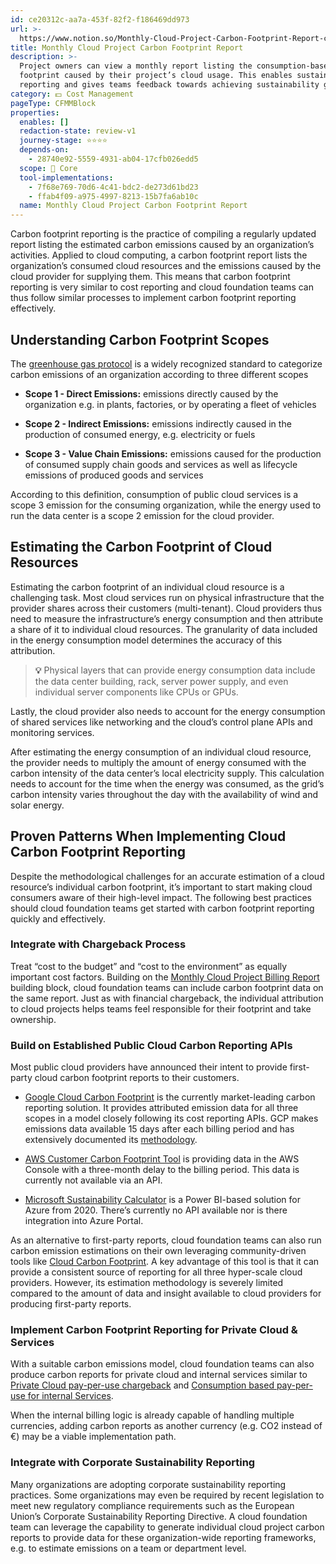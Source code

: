 ```yaml
---
id: ce20312c-aa7a-453f-82f2-f186469dd973
url: >-
  https://www.notion.so/Monthly-Cloud-Project-Carbon-Footprint-Report-ce20312caa7a453f82f2f186469dd973
title: Monthly Cloud Project Carbon Footprint Report
description: >-
  Project owners can view a monthly report listing the consumption-based carbon
  footprint caused by their project’s cloud usage. This enables sustainability
  reporting and gives teams feedback towards achieving sustainability goals.
category: 💵 Cost Management
pageType: CFMMBlock
properties:
  enables: []
  redaction-state: review-v1
  journey-stage: ⭐️⭐️⭐️⭐️
  depends-on:
    - 28740e92-5559-4931-ab04-17cfb026edd5
  scope: 🏢 Core
  tool-implementations:
    - 7f68e769-70d6-4c41-bdc2-de273d61bd23
    - ffab4f09-a975-4997-8213-15b7fa6ab10c
  name: Monthly Cloud Project Carbon Footprint Report
---
```


Carbon footprint reporting is the practice of compiling a regularly updated report listing the estimated carbon emissions caused by an organization’s activities. Applied to cloud computing, a carbon footprint report lists the organization’s consumed cloud resources and the emissions caused by the cloud provider for supplying them. This means that carbon footprint reporting is very similar to cost reporting and cloud foundation teams can thus follow similar processes to implement carbon footprint reporting effectively.

## Understanding Carbon Footprint Scopes

The [greenhouse gas protocol](https://ghgprotocol.org) is a widely recognized standard to categorize carbon emissions of an organization according to three different scopes

- **Scope 1 - Direct Emissions:** emissions directly caused by the organization e.g. in plants, factories, or by operating a fleet of vehicles

- **Scope 2 - Indirect Emissions:** emissions indirectly caused in the production of consumed energy, e.g. electricity or fuels

- **Scope 3 - Value Chain Emissions:** emissions caused for the production of consumed supply chain goods and services as well as lifecycle emissions of produced goods and services

According to this definition, consumption of public cloud services is a scope 3 emission for the consuming organization, while the energy used to run the data center is a scope 2 emission for the cloud provider.

## Estimating the Carbon Footprint of Cloud Resources

Estimating the carbon footprint of an individual cloud resource is a challenging task. Most cloud services run on physical infrastructure that the provider shares across their customers (multi-tenant). Cloud providers thus need to measure the infrastructure’s energy consumption and then attribute a share of it to individual cloud resources. The granularity of data included in the energy consumption model determines the accuracy of this attribution.

> **💡** Physical layers that can provide energy consumption data include the data center building, rack, server power supply, and even individual server components like CPUs or GPUs.

Lastly, the cloud provider also needs to account for the energy consumption of shared services like networking and the cloud’s control plane APIs and monitoring services.

After estimating the energy consumption of an individual cloud resource, the provider needs to multiply the amount of energy consumed with the carbon intensity of the data center’s local electricity supply. This calculation needs to account for the time when the energy was consumed, as the grid’s carbon intensity varies throughout the day with the availability of wind and solar energy.

## Proven Patterns When Implementing Cloud Carbon Footprint Reporting

Despite the methodological challenges for an accurate estimation of a cloud resource’s individual carbon footprint, it’s important to start making cloud consumers aware of their high-level impact. The following best practices should cloud foundation teams get started with carbon footprint reporting quickly and effectively.

### Integrate with Chargeback Process

Treat “cost to the budget” and “cost to the environment” as equally important cost factors. Building on the [Monthly Cloud Project Billing Report](./monthly-cloud-project-billing-report.md) building block, cloud foundation teams can include carbon footprint data on the same report. Just as with financial chargeback, the individual attribution to cloud projects helps teams feel responsible for their footprint and take ownership.

### Build on Established Public Cloud Carbon Reporting APIs

Most public cloud providers have announced their intent to provide first-party cloud carbon footprint reports to their customers.

- [Google Cloud Carbon Footprint](https://cloud.google.com/carbon-footprint) is the currently market-leading carbon reporting solution. It provides attributed emission data for all three scopes in a model closely following its cost reporting APIs. GCP makes emissions data available 15 days after each billing period and has extensively documented its [methodology](https://cloud.google.com/carbon-footprint/docs/methodology).

- [AWS Customer Carbon Footprint Tool](https://aws.amazon.com/aws-cost-management/aws-customer-carbon-footprint-tool/) is providing data in the AWS Console with a three-month delay to the billing period. This data is currently not available via an API.

- [Microsoft Sustainability Calculator](https://azure.microsoft.com/en-au/blog/microsoft-sustainability-calculator-helps-enterprises-analyze-the-carbon-emissions-of-their-it-infrastructure/) is a Power BI-based solution for Azure from 2020. There’s currently no API available nor is there integration into Azure Portal.

As an alternative to first-party reports, cloud foundation teams can also run carbon emission estimations on their own leveraging community-driven tools like [Cloud Carbon Footprint](https://www.cloudcarbonfootprint.org). A key advantage of this tool is that it can provide a consistent source of reporting for all three hyper-scale cloud providers. However, its estimation methodology is severely limited compared to the amount of data and insight available to cloud providers for producing first-party reports.

### Implement Carbon Footprint Reporting for Private Cloud & Services

With a suitable carbon emissions model, cloud foundation teams can also produce carbon reports for private cloud and internal services similar to [Private Cloud pay-per-use chargeback](./private-cloud-pay-per-use-chargeback.md) and [Consumption based pay-per-use for internal Services](./consumption-based-pay-per-use-for-internal-services.md).

When the internal billing logic is already capable of handling multiple currencies, adding carbon reports as another currency (e.g. CO2 instead of €) may be a viable implementation path.

### Integrate with Corporate Sustainability Reporting

Many organizations are adopting corporate sustainability reporting practices. Some organizations may even be required by recent legislation to meet new regulatory compliance requirements such as the European Union’s Corporate Sustainability Reporting Directive. A cloud foundation team can leverage the capability to generate individual cloud project carbon reports to provide data for these organization-wide reporting frameworks, e.g. to estimate emissions on a team or department level.
